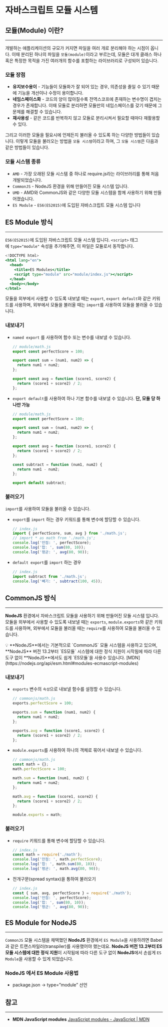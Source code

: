 # 자바스크립트 모듈 시스템

## 모듈(Module) 이란?

---

개발하는 애플리케이션의 규모가 커지면 파일을 여러 개로 분리해야 하는 시점이 옵니다. 이때 분리된 하나의 파일을 `모듈(module)`이라고 부르는데, 모듈은 대개 클래스 하나 혹은 특정한 목적을 가진 여러개의 함수를 포함하는 라이브러리로 구성되어 있습니다.

### 모듈 장점

- **유지보수용이** - 기능들이 모듈화가 잘 되어 있는 경우, 의존성을 줄일 수 있기 때문에 기능을 개선이나 수정이 용이합니다.
- **네임스페이스화** - 코드의 양이 많아질수록 전역스코프에 존재하는 변수명이 겹치는 경우가 존재합니다. 이때 모듈로 분리하면 모듈만의 네임스페이스를 갖기 때문에 그 문제를 해결할 수 있습니다.
- **재사용성** - 같은 코드를 반복하지 않고 모듈로 분리시켜서 필요할 때마다 재활용할 수 있다.

그리고 이러한 모듈을 필요시에 언제든지 불러올 수 있도록 하는 다양한 방법들이 있습니다. 이렇게 모듈을 불러오는 방법을 `모듈 시스템`이라고 하며, 그 `모듈 시스템`은 다음과 같은 방법들이 있습니다.

### 모듈 시스템 종류

- `AMD` - 가장 오래된 모듈 시스템 중 하나로 require.js라는 라이브러리를 통해 처음 개발되었습니다.
- `CommonJS` - NodeJS 환경을 위해 만들어진 모듈 시스템 입니다.
- `UMD` - AMD와 CommonJS와 같은 다양한 모듈 시스템을 함께 사용하기 위해 만들어졌습니다.
- `ES Module` - `ES6(ES2015)`에 도입된 자바스크립트 모듈 시스템 입니다

## **ES Module** 방식

---

`ES6(ES2015)`에 도입된 자바스크립트 모듈 시스템 입니다. `<script>` 태그에 `type="module"` 속성을 추가해주면, 이 파일은 모듈로서 동작합니다.

```jsx
<!DOCTYPE html>
<html lang="en">
  <head>
    <title>ES Modules</title>
    <script type="module" src="module/index.js"></script>
  </head>
  <body></body>
</html>
```

모듈을 외부에서 사용할 수 있도록 내보낼 때는 `export`, `export default`와 같은 키워드를 사용하며, 외부에서 모듈을 불러올 때는 `import`를 사용하여 모듈을 불러올 수 있습니다.

### 내보내기

- `named export` 를 사용하여 함수 또는 변수를 내보낼 수 있습니다.
  ```jsx
  // module/math.js
  export const perfectScore = 100;

  export const sum = (num1, num2) => {
    return num1 + num2;
  };

  export const avg = function (score1, score2) {
    return (score1 + score2) / 2;
  };
  ```
- `export default`를 사용하여 하나 기본 함수를 내보낼 수 있습니다. **단, 모듈 당 하나만 가능**
  ```jsx
  // module/math.js
  export const perfectScore = 100;

  export const sum = (num1, num2) => {
    return num1 + num2;
  };

  export const avg = function (score1, score2) {
    return (score1 + score2) / 2;
  };

  const subtract = function (num1, num2) {
    return num1 - num2;
  };

  export default subtract;
  ```

### 불러오기

`import`를 사용하여 모듈을 불러올 수 있습니다.

- `export`를 `import` 하는 경우
  키워드를 통해 변수에 할당할 수 있습니다.
  ```jsx
  // index.js
  import { perfectScore, sum, avg } from './math.js';
  // import * as math from './math.js';
  console.log('만점: ', perfectScore);
  console.log('합: ', sum(80, 10));
  console.log('평균: ', avg(80, 90));
  ```
- `default export`를 `import` 하는 경우
  ```jsx
  // index.js
  import subtract from './math.js';
  console.log('빼기: ', subtract(100, 45));
  ```

## CommonJS 방식

---

**NodeJS** 환경에서 자바스크립트 모듈을 사용하기 위해 만들어진 모듈 시스템 입니다. 모듈을 외부에서 사용할 수 있도록 내보낼 때는 `exports`, `module.exports`와 같은 키워드를 사용하며, 외부에서 모듈을 불러올 때는 `require`를 사용하여 모듈을 불러올 수 있습니다.

<aside>
💡 **NodeJS**에서는 기본적으로 `CommonJS` 모듈 시스템을 사용하고 있으며, **NodeJS** 버전 13.2부터 `ES모듈` 시스템에 대한 정식 지원이 시작됨에 따라 다른 도구 없이 **NodeJS**에서도 쉽게 `ES모듈`을 사용수 있습니다. [MDN](https://nodejs.org/api/esm.html#modules-ecmascript-modules)

</aside>

### 내보내기

- `exports` 변수의 `속성`으로 내보낼 함수를 설정할 수 있습니다.
  ```jsx
  // commonjs/math.js
  exports.perfectScore = 100;

  exports.sum = function (num1, num2) {
    return num1 + num2;
  };

  exports.avg = function (score1, score2) {
    return (score1 + score2) / 2;
  };
  ```
- `module.exports`를 사용하여 하나의 객체로 묶어서 내보낼 수 있습니다.
  ```jsx
  // commonjs/math.js
  const math = {};
  math.perfectScore = 100;

  math.sum = function (num1, num2) {
    return num1 + num2;
  };

  math.avg = function (score1, score2) {
    return (score1 + score2) / 2;
  };

  module.exports = math;
  ```

### 불러오기

- `require` 키워드를 통해 변수에 할당할 수 있습니다.
  ```jsx
  // index.js
  const math = require('./math');
  console.log('만점: ', math.perfectScore);
  console.log('합: ', math.sum(80, 10));
  console.log('평균: ', math.avg(80, 90));
  ```
- 전개구문(spread syntax)을 통하여 불러오기
  ```jsx
  // index.js
  const { sum, avg, perfectScore } = require('./math');
  console.log('만점: ', perfectScore);
  console.log('합: ', sum(80, 10));
  console.log('평균: ', avg(80, 90));
  ```

## ES Module for NodeJS

---

`CommonJS` 모듈 시스템을 채택했던 **NodeJS** 환경에서 `ES Module`을 사용하려면 Babel과 같은 트랜스파일러(transpiler)를 사용했어야 했는데요. **NodeJS 버전 13.2부터 ES모듈 시스템에 대한 정식 지원**이 시작됨에 따라 다른 도구 없이 **NodeJS**에서 손쉽게 `ES Module`을 사용할 수 있게 되었습니다.

### NodeJS 에서 ES Module 사용법

- package.json → type=”module” 선언

## 참고

---

- **MDN JavaScript modules**
  [JavaScript modules - JavaScript | MDN](https://developer.mozilla.org/ko/docs/Web/JavaScript/Guide/Modules)
